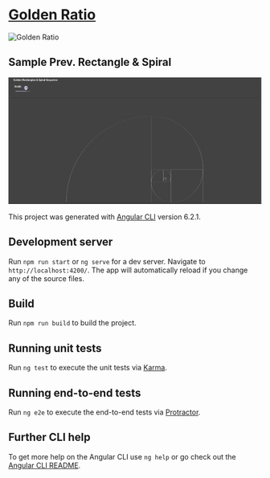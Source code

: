 # [Golden Ratio](https://de.wikipedia.org/wiki/Goldener_Schnitt)

![Golden Ratio](https://upload.wikimedia.org/wikipedia/commons/thumb/5/50/Golden_ratio_line_percentages.svg/220px-Golden_ratio_line_percentages.svg.png)

## Sample Prev. Rectangle & Spiral 

![Golden Ratio Sample](https://github.com/NoLogig/Golden-ratio/blob/master/Sample-GoldenRatio.png)

This project was generated with [Angular CLI](https://github.com/angular/angular-cli) version 6.2.1.

## Development server

Run `npm run start` or `ng serve` for a dev server. Navigate to `http://localhost:4200/`. The app will automatically reload if you change any of the source files.

## Build

Run `npm run build` to build the project.

## Running unit tests

Run `ng test` to execute the unit tests via [Karma](https://karma-runner.github.io).

## Running end-to-end tests

Run `ng e2e` to execute the end-to-end tests via [Protractor](http://www.protractortest.org/).

## Further CLI help

To get more help on the Angular CLI use `ng help` or go check out the [Angular CLI README](https://github.com/angular/angular-cli/blob/master/README.md).
